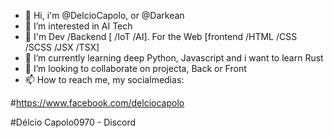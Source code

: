 - 👋 Hi, i'm @DelcioCapolo, or @Darkean
- 👀 I’m interested in AI Tech
- 🚀 I'm Dev /Backend [ /IoT /AI]. For the Web [frontend /HTML /CSS /SCSS /JSX /TSX] 
- 🌱 I’m currently learning deep Python, Javascript and i want to learn Rust
- 💞️ I’m looking to collaborate on projecta, Back or Front
- 📫 How to reach me, my socialmedias:

#https://www.facebook.com/delciocapolo

#Délcio Capolo0970 - Discord
